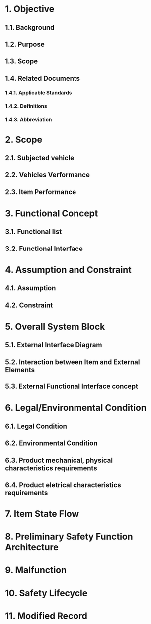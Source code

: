 # 1. Objective
## 1.1. Background
## 1.2. Purpose
## 1.3. Scope
## 1.4. Related Documents
### 1.4.1. Applicable Standards
### 1.4.2. Definitions
### 1.4.3. Abbreviation
# 2. Scope
## 2.1. Subjected vehicle
## 2.2. Vehicles Verformance
## 2.3. Item Performance
# 3. Functional Concept
## 3.1. Functional list
## 3.2. Functional Interface
# 4. Assumption and Constraint
## 4.1. Assumption
## 4.2. Constraint
# 5. Overall System Block
## 5.1. External Interface Diagram
## 5.2. Interaction between Item and External Elements
## 5.3. External Functional Interface concept
# 6. Legal/Environmental Condition
## 6.1. Legal Condition
## 6.2. Environmental Condition
## 6.3. Product mechanical, physical characteristics requirements
## 6.4. Product eletrical characteristics requirements
# 7. Item State Flow
# 8. Preliminary Safety Function Architecture
# 9. Malfunction
# 10. Safety Lifecycle
# 11. Modified Record

